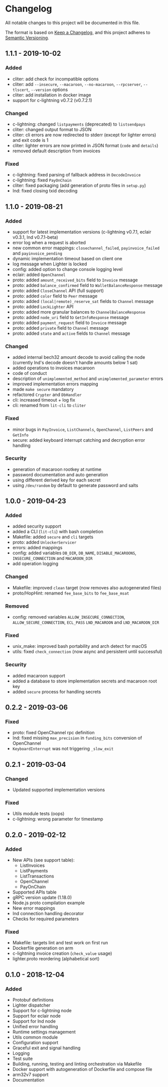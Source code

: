 # Changelog
All notable changes to this project will be documented in this file.

The format is based on
[Keep a Changelog](https://keepachangelog.com/en/1.0.0/),
and this project adheres to
[Semantic Versioning](https://semver.org/spec/v2.0.0.html).

## 1.1.1 - 2019-10-02

### Added
- cliter: add check for incompatible options
- cliter: add `--insecure`, `--macaroon`, `--no-macaroon`, `--rpcserver`,
`--tlscert`, `--version` options
- cliter: add installation in docker image
- support for c-lightning v0.7.2 (v0.7.2.1)

### Changed
- c-lightning: changed `listpayments` (deprecated) to `listsendpays`
- cliter: changed output format to JSON
- cliter: cli errors are now redirected to stderr (except for lighter errors)
and exit code is 1
- cliter: lighter errors are now printed in JSON format (`code` and `details`)
- removed default description from invoices

### Fixed
- c-lightning: fixed parsing of fallback address in `DecodeInvoice`
- c-lightning: fixed `PayOnChain`
- cliter: fixed packaging (add generation of proto files in `setup.py`)
- lnd: fixed closing txid decoding


## 1.1.0 - 2019-08-21

### Added
- support for latest implementation versions
(c-lightning v0.7.1, eclair v0.3.1, lnd v0.7.1-beta)
- error log when a request is aborted
- new common error mappings: `closechannel_failed`, `payinvoice_failed` and
`payinvoice_pending`
- dynamic implementation timeout based on client one
- log message when Lighter is locked
- config: added option to change console logging level
- eclair: added `OpenChannel`
- proto: added `amount_received_bits` field to `Invoice` message
- proto: added `balance_confirmed` field to `WalletBalanceResponse` message
- proto: added `CloseChannel` API (full support)
- proto: added `color` field to `Peer` message
- proto: added `(local|remote)_reserve_sat` fields to `Channel` message
- proto: added `LockLighter` API
- proto: added more granular balances to `ChannelBalanceResponse`
- proto: added `node_uri` field to `GetInfoResponse` message
- proto: added `payment_request` field to `Invoice` message
- proto: added `private` field to `Channel` message
- proto: added `state` and `active` fields to `Channel` message

### Changed
- added internal bech32 amount decode to avoid calling the node
(currently lnd's decode doesn't handle amounts below 1 sat)
- added operations to invoices macaroon
- code of conduct
- description of `unimplemented_method` and `unimplemented_parameter` errors
- improved implementation errors mapping
- made `make secure` mandatory
- refactored `Crypter` and `DbHandler`
- cli: increased timeout + log fix
- cli: renamed from `lit-cli` to `cliter`

### Fixed
- minor bugs in `PayInvoice`, `ListChannels`, `OpenChannel`, `ListPeers` and
`GetInfo`
- secure: added keyboard interrupt catching and decryption error handling

### Security
- generation of macaroon rootkey at runtime
- password documentation and auto generation
- using different derived key for each secret
- using `/dev/random` by default to generate password and salts


## 1.0.0 - 2019-04-23

### Added
- added security support
- added a CLI (`lit-cli`) with bash completion
- Makefile: added `secure` and `cli` targets
- proto: added `UnlockerServicer`
- errors: added mappings
- config: added variables `DB_DIR`, `DB_NAME`, `DISABLE_MACAROONS`,
`INSECURE_CONNECTION` and `MACAROON_DIR`
- add operation logging

### Changed
- Makefile: improved `clean` target (now removes also autogenerated files)
- proto/HopHint: renamed `fee_base_bits` to `fee_base_msat`

### Removed
- config: removed variables `ALLOW_INSECURE_CONNECTION`,
`ALLOW_SECURE_CONNECTION`, `ECL_PASS` `LND_MACAROON` and `LND_MACAROON_DIR`

### Fixed
- unix_make: improved bash portability and arch detect for macOS
- utils: fixed `check_connection` (now async and persistent until successful)

### Security
- added macaroon support
- added a database to store implementation secrets and macaroon root key
- added `secure` process for handling secrets


## 0.2.2 - 2019-03-06

### Fixed

- proto: fixed OpenChannel rpc definition
- lnd: fixed missing `max_precision` in `funding_bits` conversion of OpenChannel
- `KeyboardInterrupt` was not triggering `_slow_exit`

## 0.2.1 - 2019-03-04

### Changed

- Updated supported implementation versions

### Fixed

- Utils module tests (oops)
- c-lightning: wrong parameter for timestamp


## 0.2.0 - 2019-02-12

### Added

- New APIs (see support table):
  * ListInvoices
  * ListPayments
  * ListTransactions
  * OpenChannel
  * PayOnChain
- Supported APIs table
- gRPC version update (1.18.0)
- Node.js proto compilation example
- New error mappings
- lnd connection handling decorator
- Checks for required parameters

### Fixed

- Makefile: targets lint and test work on first run
- Dockerfile generation on arm
- c-lightning invoice creation (`check_value` usage)
- lighter.proto reordering (alphabetical sort)


## 0.1.0 - 2018-12-04

### Added

- Protobuf definitions
- Lighter dispatcher
- Support for c-lightning node
- Support for eclair node
- Support for lnd node
- Unified error handling
- Runtime settings management
- Utils common module
- Configuration support
- Graceful exit and signal handling
- Logging
- Test suite
- Building, running, testing and linting orchestration via Makefile
- Docker support with autogeneration of Dockerfile and compose file
- arm32v7 support
- Documentation
